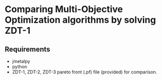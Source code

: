 # Comparing Multi-Objective Optimization algorithms by solving ZDT-1

## Requirements

- jmetalpy
- python
- ZDT-1, ZDT-2, ZDT-3 pareto front (.pf) file (provided) for comparison.
